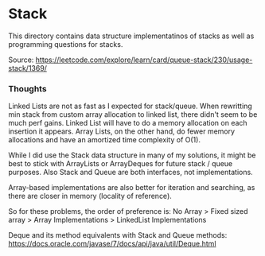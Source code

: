 # Stack

This directory contains data structure implementatinos of stacks as well as programming questions for stacks.

Source: https://leetcode.com/explore/learn/card/queue-stack/230/usage-stack/1369/

### Thoughts

Linked Lists are not as fast as I expected for stack/queue. When rewritting min stack from custom array allocation to linked list, there didn't seem to be much perf gains. Linked List will have to do a memory allocation on each insertion it appears. Array Lists, on the other hand, do fewer memory allocations and have an amortized time complexity of O(1).

While I did use the Stack data structure in many of my solutions, it might be best to stick with ArrayLists or ArrayDeques for future stack / queue purposes. Also Stack and Queue are both interfaces, not implementations.

Array-based implementations are also better for iteration and searching, as there are closer in memory (locality of reference).

So for these problems, the order of preference is: No Array > Fixed sized array > Array Implementations > LinkedList Implementations

Deque and its method equivalents with Stack and Queue methods:
https://docs.oracle.com/javase/7/docs/api/java/util/Deque.html